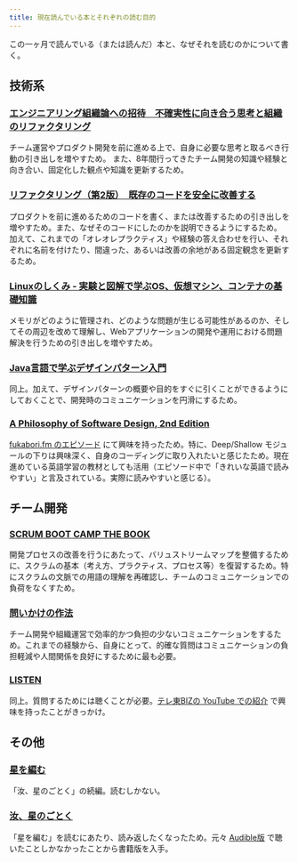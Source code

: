 ```yaml
---
title: 現在読んでいる本とそれぞれの読む目的
---
```


この一ヶ月で読んでいる（または読んだ）本と、なぜそれを読むのかについて書く。

## 技術系

### [エンジニアリング組織論への招待　不確実性に向き合う思考と組織のリファクタリング](https://hb.afl.rakuten.co.jp/ichiba/2304902d.f05c26bc.2304902e.7c640b7c/?pc=https%3A%2F%2Fitem.rakuten.co.jp%2Fbook%2F15341337%2F&link_type=hybrid_url&ut=eyJwYWdlIjoiaXRlbSIsInR5cGUiOiJoeWJyaWRfdXJsIiwic2l6ZSI6IjI0MHgyNDAiLCJuYW0iOjEsIm5hbXAiOiJyaWdodCIsImNvbSI6MSwiY29tcCI6ImRvd24iLCJwcmljZSI6MCwiYm9yIjoxLCJjb2wiOjEsImJidG4iOjEsInByb2QiOjAsImFtcCI6ZmFsc2V9)

チーム運営やプロダクト開発を前に進める上で、自身に必要な思考と取るべき行動の引き出しを増やすため。
また、8年間行ってきたチーム開発の知識や経験と向き合い、固定化した観点や知識を更新するため。

### [リファクタリング（第2版）　既存のコードを安全に改善する](https://hb.afl.rakuten.co.jp/ichiba/2304902d.f05c26bc.2304902e.7c640b7c/?pc=https%3A%2F%2Fitem.rakuten.co.jp%2Fbook%2F16085666%2F&link_type=hybrid_url&ut=eyJwYWdlIjoiaXRlbSIsInR5cGUiOiJoeWJyaWRfdXJsIiwic2l6ZSI6IjI0MHgyNDAiLCJuYW0iOjEsIm5hbXAiOiJyaWdodCIsImNvbSI6MSwiY29tcCI6ImRvd24iLCJwcmljZSI6MCwiYm9yIjoxLCJjb2wiOjEsImJidG4iOjEsInByb2QiOjAsImFtcCI6ZmFsc2V9)

プロダクトを前に進めるためのコードを書く、または改善するための引き出しを増やすため。また、なぜそのコードにしたのかを説明できるようにするため。
加えて、これまでの「オレオレプラクティス」や経験の答え合わせを行い、それぞれに名前を付けたり、間違った、あるいは改善の余地がある固定観念を更新するため。

### [Linuxのしくみ - 実験と図解で学ぶOS、仮想マシン、コンテナの基礎知識](https://hb.afl.rakuten.co.jp/ichiba/2304902d.f05c26bc.2304902e.7c640b7c/?pc=https%3A%2F%2Fitem.rakuten.co.jp%2Fbook%2F17283024%2F&link_type=hybrid_url&ut=eyJwYWdlIjoiaXRlbSIsInR5cGUiOiJoeWJyaWRfdXJsIiwic2l6ZSI6IjI0MHgyNDAiLCJuYW0iOjEsIm5hbXAiOiJyaWdodCIsImNvbSI6MSwiY29tcCI6ImRvd24iLCJwcmljZSI6MCwiYm9yIjoxLCJjb2wiOjEsImJidG4iOjEsInByb2QiOjAsImFtcCI6ZmFsc2V9)

メモリがどのように管理され、どのような問題が生じる可能性があるのか、そしてその周辺を改めて理解し、Webアプリケーションの開発や運用における問題解決を行うための引き出しを増やすため。

### [Java言語で学ぶデザインパターン入門](https://hb.afl.rakuten.co.jp/ichiba/2304902d.f05c26bc.2304902e.7c640b7c/?pc=https%3A%2F%2Fitem.rakuten.co.jp%2Fbook%2F16908395%2F&link_type=hybrid_url&ut=eyJwYWdlIjoiaXRlbSIsInR5cGUiOiJoeWJyaWRfdXJsIiwic2l6ZSI6IjI0MHgyNDAiLCJuYW0iOjEsIm5hbXAiOiJyaWdodCIsImNvbSI6MSwiY29tcCI6ImRvd24iLCJwcmljZSI6MCwiYm9yIjoxLCJjb2wiOjEsImJidG4iOjEsInByb2QiOjAsImFtcCI6ZmFsc2V9)

同上。加えて、デザインパターンの概要や目的をすぐに引くことができるようにしておくことで、開発時のコミュニケーションを円滑にするため。

### [A Philosophy of Software Design, 2nd Edition](https://www.amazon.co.jp/-/en/John-Ousterhout/dp/1732102201)

[fukabori.fm のエピソード](https://fukabori.fm/episode/100) にて興味を持ったため。特に、Deep/Shallow モジュールの下りは興味深く、自身のコーディングに取り入れたいと感じたため。現在進めている英語学習の教材としても活用（エピソード中で「きれいな英語で読みやすい」と言及されている。実際に読みやすいと感じる）。

## チーム開発

### [SCRUM BOOT CAMP THE BOOK](https://hb.afl.rakuten.co.jp/ichiba/2304902d.f05c26bc.2304902e.7c640b7c/?pc=https%3A%2F%2Fitem.rakuten.co.jp%2Fbook%2F16284702%2F&link_type=hybrid_url&ut=eyJwYWdlIjoiaXRlbSIsInR5cGUiOiJoeWJyaWRfdXJsIiwic2l6ZSI6IjI0MHgyNDAiLCJuYW0iOjEsIm5hbXAiOiJyaWdodCIsImNvbSI6MSwiY29tcCI6ImRvd24iLCJwcmljZSI6MCwiYm9yIjoxLCJjb2wiOjEsImJidG4iOjEsInByb2QiOjAsImFtcCI6ZmFsc2V9)

開発プロセスの改善を行うにあたって、バリュストリームマップを整備するために、スクラムの基本（考え方、プラクティス、プロセス等）を復習するため。特にスクラムの文脈での用語の理解を再確認し、チームのコミュニケーションでの負荷をなくすため。

### [問いかけの作法](https://hb.afl.rakuten.co.jp/ichiba/2304902d.f05c26bc.2304902e.7c640b7c/?pc=https%3A%2F%2Fitem.rakuten.co.jp%2Fbook%2F16959719%2F&link_type=hybrid_url&ut=eyJwYWdlIjoiaXRlbSIsInR5cGUiOiJoeWJyaWRfdXJsIiwic2l6ZSI6IjI0MHgyNDAiLCJuYW0iOjEsIm5hbXAiOiJyaWdodCIsImNvbSI6MSwiY29tcCI6ImRvd24iLCJwcmljZSI6MCwiYm9yIjoxLCJjb2wiOjEsImJidG4iOjEsInByb2QiOjAsImFtcCI6ZmFsc2V9)

チーム開発や組織運営で効率的かつ負担の少ないコミュニケーションをするため。これまでの経験から、自身にとって、的確な質問はコミュニケーションの負担軽減や人間関係を良好にするために最も必要。

### [LISTEN](https://hb.afl.rakuten.co.jp/ichiba/2304902d.f05c26bc.2304902e.7c640b7c/?pc=https%3A%2F%2Fitem.rakuten.co.jp%2Fbook%2F16810960%2F&link_type=hybrid_url&ut=eyJwYWdlIjoiaXRlbSIsInR5cGUiOiJoeWJyaWRfdXJsIiwic2l6ZSI6IjI0MHgyNDAiLCJuYW0iOjEsIm5hbXAiOiJyaWdodCIsImNvbSI6MSwiY29tcCI6ImRvd24iLCJwcmljZSI6MCwiYm9yIjoxLCJjb2wiOjEsImJidG4iOjEsInByb2QiOjAsImFtcCI6ZmFsc2V9)

同上。質問するためには聴くことが必要。[テレ東BIZの YouTube での紹介](https://youtu.be/LaYkv_Tl-Ec?si=rd2XlkgLFAF-kKjf) で興味を持ったことがきっかけ。

## その他

### [星を編む](https://hb.afl.rakuten.co.jp/ichiba/2304902d.f05c26bc.2304902e.7c640b7c/?pc=https%3A%2F%2Fitem.rakuten.co.jp%2Fbook%2F17644989%2F&link_type=hybrid_url&ut=eyJwYWdlIjoiaXRlbSIsInR5cGUiOiJoeWJyaWRfdXJsIiwic2l6ZSI6IjI0MHgyNDAiLCJuYW0iOjEsIm5hbXAiOiJyaWdodCIsImNvbSI6MSwiY29tcCI6ImRvd24iLCJwcmljZSI6MCwiYm9yIjoxLCJjb2wiOjEsImJidG4iOjEsInByb2QiOjAsImFtcCI6ZmFsc2V9)

「汝、星のごとく」の続編。読むしかない。

### [汝、星のごとく](https://hb.afl.rakuten.co.jp/ichiba/2304902d.f05c26bc.2304902e.7c640b7c/?pc=https%3A%2F%2Fitem.rakuten.co.jp%2Fbook%2F17202261%2F&link_type=hybrid_url&ut=eyJwYWdlIjoiaXRlbSIsInR5cGUiOiJoeWJyaWRfdXJsIiwic2l6ZSI6IjI0MHgyNDAiLCJuYW0iOjEsIm5hbXAiOiJyaWdodCIsImNvbSI6MSwiY29tcCI6ImRvd24iLCJwcmljZSI6MCwiYm9yIjoxLCJjb2wiOjEsImJidG4iOjEsInByb2QiOjAsImFtcCI6ZmFsc2V9)

「星を編む」を読むにあたり、読み返したくなったため。元々 [Audible版](https://www.audible.co.jp/pd/%E6%B1%9D%E3%80%81%E6%98%9F%E3%81%AE%E3%81%94%E3%81%A8%E3%81%8F-%E3%82%AA%E3%83%BC%E3%83%87%E3%82%A3%E3%82%AA%E3%83%96%E3%83%83%E3%82%AF/B0BGKDKM1D?action_code=ASSGB149080119000H&share_location=pdp) で聴いたことしかなかったことから書籍版を入手。
